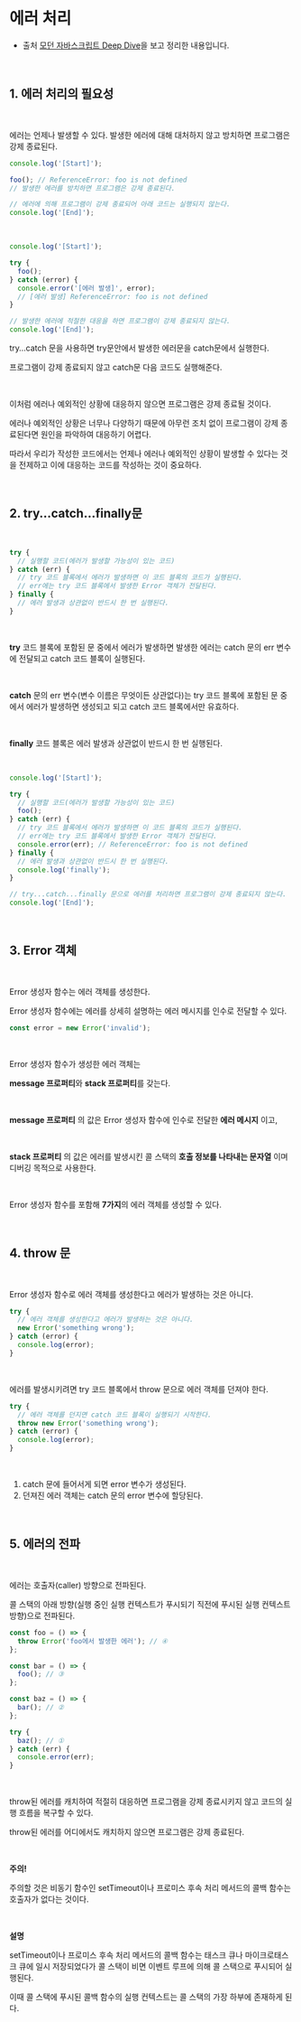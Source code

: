 # 에러 처리

- 출처 [모던 자바스크립트 Deep Dive](http://www.yes24.com/Product/Goods/92742567?OzSrank=1)을 보고 정리한 내용입니다.

<br>

## 1. 에러 처리의 필요성

<br>

에러는 언제나 발생할 수 있다. 발생한 에러에 대해 대처하지 않고 방치하면 프로그램은 강제 종료된다.

```jsx
console.log('[Start]');

foo(); // ReferenceError: foo is not defined
// 발생한 에러를 방치하면 프로그램은 강제 종료된다.

// 에러에 의해 프로그램이 강제 종료되어 아래 코드는 실행되지 않는다.
console.log('[End]');
```

<br>

```jsx
console.log('[Start]');

try {
  foo();
} catch (error) {
  console.error('[에러 발생]', error);
  // [에러 발생] ReferenceError: foo is not defined
}

// 발생한 에러에 적절한 대응을 하면 프로그램이 강제 종료되지 않는다.
console.log('[End]');
```

try…catch 문을 사용하면 try문안에서 발생한 에러문을 catch문에서 실행한다.

프로그램이 강제 종료되지 않고 catch문 다음 코드도 실행해준다.

<br>

이처럼 에러나 예외적인 상황에 대응하지 않으면 프로그램은 강제 종료될 것이다. 

에러나 예외적인 상황은 너무나 다양하기 때문에 아무런 조치 없이 프로그램이 강제 종료된다면 원인을 파악하여 대응하기 어렵다.

따라서 우리가 작성한 코드에서는 언제나 에러나 예외적인 상황이 발생할 수 있다는 것을 전제하고 이에 대응하는 코드를 작성하는 것이 중요하다.

<br>

## 2. try...catch...finally문

<br>

```jsx
try {
  // 실행할 코드(에러가 발생할 가능성이 있는 코드)
} catch (err) {
  // try 코드 블록에서 에러가 발생하면 이 코드 블록의 코드가 실행된다.
  // err에는 try 코드 블록에서 발생한 Error 객체가 전달된다.
} finally {
  // 에러 발생과 상관없이 반드시 한 번 실행된다.
}
```

<br>

**try** 코드 블록에 포함된 문 중에서 에러가 발생하면 발생한 에러는 catch 문의 err 변수에 전달되고 catch 코드 블록이 실행된다.

<br>

**catch** 문의 err 변수(변수 이름은 무엇이든 상관없다)는 try 코드 블록에 포함된 문 중에서 에러가 발생하면 생성되고 되고 catch 코드 블록에서만 유효하다.

<br>

**finally** 코드 블록은 에러 발생과 상관없이 반드시 한 번 실행된다.

<br>

```jsx
console.log('[Start]');

try {
  // 실행할 코드(에러가 발생할 가능성이 있는 코드)
  foo();
} catch (err) {
  // try 코드 블록에서 에러가 발생하면 이 코드 블록의 코드가 실행된다.
  // err에는 try 코드 블록에서 발생한 Error 객체가 전달된다.
  console.error(err); // ReferenceError: foo is not defined
} finally {
  // 에러 발생과 상관없이 반드시 한 번 실행된다.
  console.log('finally');
}

// try...catch...finally 문으로 에러를 처리하면 프로그램이 강제 종료되지 않는다.
console.log('[End]');
```

<br>

## 3. Error 객체

<br>

Error 생성자 함수는 에러 객체를 생성한다.

Error 생성자 함수에는 에러를 상세히 설명하는 에러 메시지를 인수로 전달할 수 있다.

```jsx
const error = new Error('invalid');
```

<br>

Error 생성자 함수가 생성한 에러 객체는 

**message 프로퍼티**와 **stack 프로퍼티**를 갖는다.

<br>

**message 프로퍼티** 의 값은 Error 생성자 함수에 인수로 전달한 **에러 메시지** 이고,

<br>

**stack 프로퍼티** 의 값은 에러를 발생시킨 콜 스택의 **호출 정보를 나타내는 문자열** 이며 디버깅 목적으로 사용한다.

<br>

Error 생성자 함수를 포함해 **7가지**의 에러 객체를 생성할 수 있다.

<br>

## 4. throw 문

<br>

Error 생성자 함수로 에러 객체를 생성한다고 에러가 발생하는 것은 아니다.

```jsx
try {
  // 에러 객체를 생성한다고 에러가 발생하는 것은 아니다.
  new Error('something wrong');
} catch (error) {
  console.log(error);
}
```

<br>

에러를 발생시키려면 try 코드 블록에서 throw 문으로 에러 객체를 던져야 한다.

```jsx
try {
  // 에러 객체를 던지면 catch 코드 블록이 실행되기 시작한다.
  throw new Error('something wrong');
} catch (error) {
  console.log(error);
}
```

<br>

1. catch 문에 들어서게 되면 error 변수가 생성된다.
2. 던져진 에러 객체는 catch 문의 error 변수에 할당된다.

<br>

## 5. 에러의 전파

<br>

에러는 호출자(caller) 방향으로 전파된다.

콜 스택의 아래 방향(실행 중인 실행 컨텍스트가 푸시되기 직전에 푸시된 실행 컨텍스트 방향)으로 전파된다.

```jsx
const foo = () => {
  throw Error('foo에서 발생한 에러'); // ④
};

const bar = () => {
  foo(); // ③
};

const baz = () => {
  bar(); // ②
};

try {
  baz(); // ①
} catch (err) {
  console.error(err);
}
```

<br>

throw된 에러를 캐치하여 적절히 대응하면 프로그램을 강제 종료시키지 않고 코드의 실행 흐름을 복구할 수 있다. 

throw된 에러를 어디에서도 캐치하지 않으면 프로그램은 강제 종료된다.

<br>

**주의!**

주의할 것은 비동기 함수인 setTimeout이나 프로미스 후속 처리 메서드의 콜백 함수는 호출자가 없다는 것이다.

<br>

**설명**

setTimeout이나 프로미스 후속 처리 메서드의 콜백 함수는 태스크 큐나 마이크로태스크 큐에 일시 저장되었다가 콜 스택이 비면 이벤트 루프에 의해 콜 스택으로 푸시되어 실행된다. 

이때 콜 스택에 푸시된 콜백 함수의 실행 컨텍스트는 콜 스택의 가장 하부에 존재하게 된다.